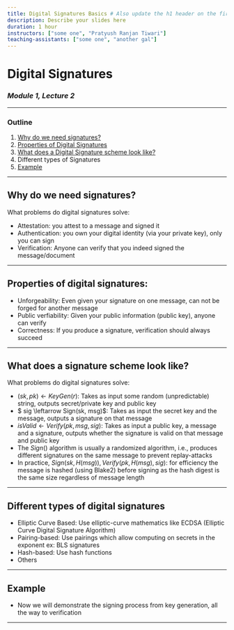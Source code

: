 ```yaml
---
title: Digital Signatures Basics # Also update the h1 header on the first slide to the same name
description: Describe your slides here
duration: 1 hour
instructors: ["some one", "Pratyush Ranjan Tiwari"]
teaching-assistants: ["some one", "another gal"]
---
```


# Digital Signatures

### _Module 1, Lecture 2_

---

### Outline

<!--
You can reference slides within this presentation like [this other slide](#at-the-end-of-this-lecture-you-will-be-able-to) by use of the header title.

Please make your lecture precise.

- Limit the main points in a lecture to five or fewer.
- Create effective visuals, analogies, demonstrations, and examples to reinforce the main points.
  {TAs and the Parity design team can assist! Please let us know marking an item here as `TODO`}
- Emphasize your objectives and key points in the beginning, as you get to them, and as a summary at the end.

-->

1. [Why do we need signatures?](#usecases)
1. [Properties of Digital Signatures](#properties)
1. [What does a Digital Signature scheme look like?](#algorithms)
1. Different types of Signatures
1. [Example](#example)


---


## Why do we need signatures?

What problems do digital signatures solve:

- Attestation: you attest to a message and signed it
- Authentication: you own your digital identity (via your private key), only you can sign
- Verification: Anyone can verify that you indeed signed the message/document

---

## Properties of digital  signatures:

- Unforgeability: Even given your signature on one message, can not be forged for another message
- Public verfiability: Given your public information (public key), anyone can verify
- Correctness: If you produce a signature, verification should always succeed

---

## What does a signature scheme look like?

What problems do digital signatures solve:

- $(sk, pk) \leftarrow KeyGen(r)$: Takes as input some random (unpredictable) string, outputs secret/private key and public key
- $ sig \leftarrow Sign(sk, msg)$: Takes as input the secret key and the message, outputs a signature on that message 
- $isValid \leftarrow Verify(pk, msg, sig)$: Takes as input a public key, a message and a signature, outputs whether the signature is valid on that message and public key
- The $Sign()$ algorithm is usually a randomized algorithm, i.e., produces different signatures on the same message to prevent replay-attacks
- In practice, $Sign(sk, H(msg)), Verify(pk, H(msg), sig)$: for efficiency the message is hashed (using Blake2) before signing as the hash digest is the same size regardless of message length

<!--

Replay attacks are when I grab someone's signature on a message and pretend to be them, such an attempt is caught if the attacker can not produce a fresh signature on the same message

Blake2 hash function is used as it is faster than MD5, SHA-1, SHA-2, and SHA-3, yet is at least as secure as the latest standard SHA-3.
-->
---

## Different types of digital signatures

- Elliptic Curve Based: Use elliptic-curve mathematics like ECDSA (Elliptic Curve Digital Signature Algorithm)
- Pairing-based: Use pairings which allow computing on secrets in the exponent ex: BLS signatures
- Hash-based: Use hash functions
- Others
---

## Example

- Now we will demonstrate the signing process from key generation, all the way to verification
---
